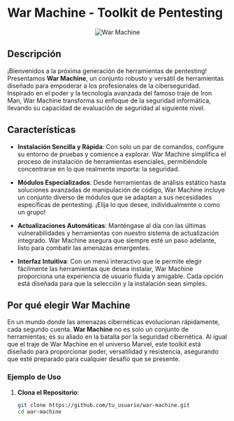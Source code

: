 # War Machine - Toolkit de Pentesting

<div align="center">
    <img src="https://i.ytimg.com/vi/B0jS50kN-dw/hq720.jpg?sqp=-oaymwEhCK4FEIIDSFryq4qpAxMIARUAAAAAGAElAADIQj0AgKJD&rs=AOn4CLDrZa7xFR02jnXLM-8sz6CU_8bzvA" alt="War Machine" />
</div>

## Descripción
¡Bienvenidos a la próxima generación de herramientas de pentesting! Presentamos **War Machine**, un conjunto robusto y versátil de herramientas diseñado para empoderar a los profesionales de la ciberseguridad. Inspirado en el poder y la tecnología avanzada del famoso traje de Iron Man, War Machine transforma su enfoque de la seguridad informática, llevando su capacidad de evaluación de seguridad al siguiente nivel.

## Características
- **Instalación Sencilla y Rápida**: Con solo un par de comandos, configure su entorno de pruebas y comience a explorar. War Machine simplifica el proceso de instalación de herramientas esenciales, permitiéndole concentrarse en lo que realmente importa: la seguridad.
  
- **Módulos Especializados**: Desde herramientas de análisis estático hasta soluciones avanzadas de manipulación de código, War Machine incluye un conjunto diverso de módulos que se adaptan a sus necesidades específicas de pentesting. ¡Elija lo que desee, individualmente o como un grupo!

- **Actualizaciones Automáticas**: Manténgase al día con las últimas vulnerabilidades y herramientas con nuestro sistema de actualización integrado. War Machine asegura que siempre esté un paso adelante, listo para combatir las amenazas emergentes.

- **Interfaz Intuitiva**: Con un menú interactivo que le permite elegir fácilmente las herramientas que desea instalar, War Machine proporciona una experiencia de usuario fluida y amigable. Cada opción está diseñada para que la selección y la instalación sean simples.

## Por qué elegir War Machine
En un mundo donde las amenazas cibernéticas evolucionan rápidamente, cada segundo cuenta. **War Machine** no es solo un conjunto de herramientas; es su aliado en la batalla por la seguridad cibernética. Al igual que el traje de War Machine en el universo Marvel, este toolkit está diseñado para proporcionar poder, versatilidad y resistencia, asegurando que esté preparado para cualquier desafío que se presente.

### Ejemplo de Uso
1. **Clona el Repositorio**:
   ```bash
   git clone https://github.com/tu_usuario/war-machine.git
   cd war-machine


